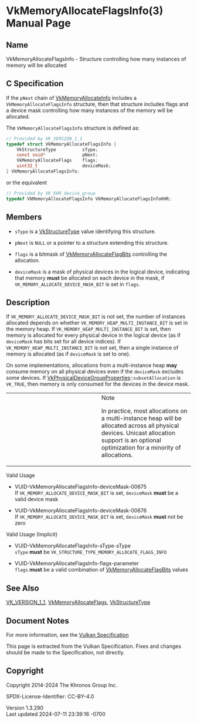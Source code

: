 # VkMemoryAllocateFlagsInfo(3) Manual Page

## Name

VkMemoryAllocateFlagsInfo - Structure controlling how many instances of
memory will be allocated



## <a href="#_c_specification" class="anchor"></a>C Specification

If the `pNext` chain of
[VkMemoryAllocateInfo](https://registry.khronos.org/vulkan/specs/1.3-extensions/man/html/VkMemoryAllocateInfo.html) includes a
`VkMemoryAllocateFlagsInfo` structure, then that structure includes
flags and a device mask controlling how many instances of the memory
will be allocated.

The `VkMemoryAllocateFlagsInfo` structure is defined as:

``` c
// Provided by VK_VERSION_1_1
typedef struct VkMemoryAllocateFlagsInfo {
    VkStructureType          sType;
    const void*              pNext;
    VkMemoryAllocateFlags    flags;
    uint32_t                 deviceMask;
} VkMemoryAllocateFlagsInfo;
```

or the equivalent

``` c
// Provided by VK_KHR_device_group
typedef VkMemoryAllocateFlagsInfo VkMemoryAllocateFlagsInfoKHR;
```

## <a href="#_members" class="anchor"></a>Members

- `sType` is a [VkStructureType](https://registry.khronos.org/vulkan/specs/1.3-extensions/man/html/VkStructureType.html) value identifying
  this structure.

- `pNext` is `NULL` or a pointer to a structure extending this
  structure.

- `flags` is a bitmask of
  [VkMemoryAllocateFlagBits](https://registry.khronos.org/vulkan/specs/1.3-extensions/man/html/VkMemoryAllocateFlagBits.html) controlling
  the allocation.

- `deviceMask` is a mask of physical devices in the logical device,
  indicating that memory **must** be allocated on each device in the
  mask, if `VK_MEMORY_ALLOCATE_DEVICE_MASK_BIT` is set in `flags`.

## <a href="#_description" class="anchor"></a>Description

If `VK_MEMORY_ALLOCATE_DEVICE_MASK_BIT` is not set, the number of
instances allocated depends on whether
`VK_MEMORY_HEAP_MULTI_INSTANCE_BIT` is set in the memory heap. If
`VK_MEMORY_HEAP_MULTI_INSTANCE_BIT` is set, then memory is allocated for
every physical device in the logical device (as if `deviceMask` has bits
set for all device indices). If `VK_MEMORY_HEAP_MULTI_INSTANCE_BIT` is
not set, then a single instance of memory is allocated (as if
`deviceMask` is set to one).

On some implementations, allocations from a multi-instance heap **may**
consume memory on all physical devices even if the `deviceMask` excludes
some devices. If
[VkPhysicalDeviceGroupProperties](https://registry.khronos.org/vulkan/specs/1.3-extensions/man/html/VkPhysicalDeviceGroupProperties.html)::`subsetAllocation`
is `VK_TRUE`, then memory is only consumed for the devices in the device
mask.

<table>
<colgroup>
<col style="width: 50%" />
<col style="width: 50%" />
</colgroup>
<tbody>
<tr>
<td class="icon"><em></em></td>
<td class="content">Note
<p>In practice, most allocations on a multi-instance heap will be
allocated across all physical devices. Unicast allocation support is an
optional optimization for a minority of allocations.</p></td>
</tr>
</tbody>
</table>

Valid Usage

- <a href="#VUID-VkMemoryAllocateFlagsInfo-deviceMask-00675"
  id="VUID-VkMemoryAllocateFlagsInfo-deviceMask-00675"></a>
  VUID-VkMemoryAllocateFlagsInfo-deviceMask-00675  
  If `VK_MEMORY_ALLOCATE_DEVICE_MASK_BIT` is set, `deviceMask` **must**
  be a valid device mask

- <a href="#VUID-VkMemoryAllocateFlagsInfo-deviceMask-00676"
  id="VUID-VkMemoryAllocateFlagsInfo-deviceMask-00676"></a>
  VUID-VkMemoryAllocateFlagsInfo-deviceMask-00676  
  If `VK_MEMORY_ALLOCATE_DEVICE_MASK_BIT` is set, `deviceMask` **must**
  not be zero

Valid Usage (Implicit)

- <a href="#VUID-VkMemoryAllocateFlagsInfo-sType-sType"
  id="VUID-VkMemoryAllocateFlagsInfo-sType-sType"></a>
  VUID-VkMemoryAllocateFlagsInfo-sType-sType  
  `sType` **must** be `VK_STRUCTURE_TYPE_MEMORY_ALLOCATE_FLAGS_INFO`

- <a href="#VUID-VkMemoryAllocateFlagsInfo-flags-parameter"
  id="VUID-VkMemoryAllocateFlagsInfo-flags-parameter"></a>
  VUID-VkMemoryAllocateFlagsInfo-flags-parameter  
  `flags` **must** be a valid combination of
  [VkMemoryAllocateFlagBits](https://registry.khronos.org/vulkan/specs/1.3-extensions/man/html/VkMemoryAllocateFlagBits.html) values

## <a href="#_see_also" class="anchor"></a>See Also

[VK_VERSION_1_1](https://registry.khronos.org/vulkan/specs/1.3-extensions/man/html/VK_VERSION_1_1.html),
[VkMemoryAllocateFlags](https://registry.khronos.org/vulkan/specs/1.3-extensions/man/html/VkMemoryAllocateFlags.html),
[VkStructureType](https://registry.khronos.org/vulkan/specs/1.3-extensions/man/html/VkStructureType.html)

## <a href="#_document_notes" class="anchor"></a>Document Notes

For more information, see the <a
href="https://registry.khronos.org/vulkan/specs/1.3-extensions/html/vkspec.html#VkMemoryAllocateFlagsInfo"
target="_blank" rel="noopener">Vulkan Specification</a>

This page is extracted from the Vulkan Specification. Fixes and changes
should be made to the Specification, not directly.

## <a href="#_copyright" class="anchor"></a>Copyright

Copyright 2014-2024 The Khronos Group Inc.

SPDX-License-Identifier: CC-BY-4.0

Version 1.3.290  
Last updated 2024-07-11 23:39:16 -0700
